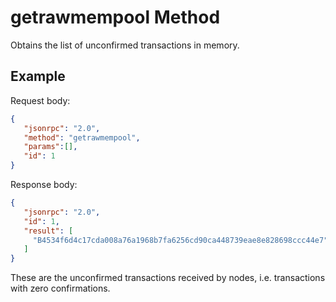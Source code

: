 # getrawmempool Method

Obtains the list of unconfirmed transactions in memory.

## Example

Request body:

```json
{
   "jsonrpc": "2.0",
   "method": "getrawmempool",
   "params":[],
   "id": 1
}
```

Response body:

```json
{
   "jsonrpc": "2.0",
   "id": 1,
   "result": [
     "B4534f6d4c17cda008a76a1968b7fa6256cd90ca448739eae8e828698ccc44e7"
   ]
}
```

These are the unconfirmed transactions received by nodes, i.e. transactions with zero confirmations.
